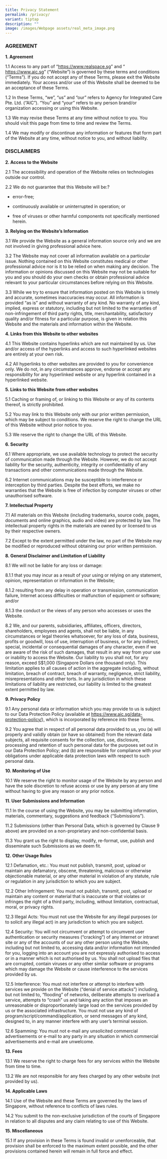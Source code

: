 ```yaml
---
title: Privacy Statement
permalink: /privacy/
variant: tiptap
description: ""
image: /images/Webpage assets/real_meta_image.png
---
```

<h3><strong>AGREEMENT</strong></h3>
<p><strong>1. Agreement</strong>
</p>
<p>1.1 Access to any part of “<a href="https://www.realspace.sg/" rel="noopener noreferrer nofollow" target="_blank">https://www.realspace.sg</a>” and “
<a href="https://www.aic.sg/" rel="noopener noreferrer nofollow" target="_blank">https://www.aic.sg</a>” (“Website”) is governed by these terms and conditions
(“Terms”). If you do not accept any of these Terms, please exit the Website
immediately. Your access and/or use of this Website shall be deemed to
be an acceptance of these Terms.</p>
<p>1.2 In these Terms, “we”, “us” and “our” refers to Agency for Integrated
Care Pte. Ltd. (“AIC”). “You” and “your” refers to any person brand/or
organization accessing or using this Website.</p>
<p>1.3 We may revise these Terms at any time without notice to you. You should
visit this page from time to time and review the Terms.</p>
<p>1.4 We may modify or discontinue any information or features that form
part of the Website at any time, without notice to you, and without liability.</p>
<h3><strong>DISCLAIMERS</strong></h3>
<p><strong>2. Access to the Website</strong>
</p>
<p>2.1 The accessibility and operation of the Website relies on technologies
outside our control.</p>
<p>2.2 We do not guarantee that this Website will be:?</p>
<ul data-tight="true" class="tight">
<li>
<p>error-free;</p>
</li>
<li>
<p>continuously available or uninterrupted in operation; or</p>
</li>
<li>
<p>free of viruses or other harmful components not specifically mentioned
herein.</p>
</li>
</ul>
<p><strong>3. Relying on the Website’s Information</strong>
</p>
<p>3.1 We provide the Website as a general information source only and we
are not involved in giving professional advice here.</p>
<p>3.2 The Website may not cover all information available on a particular
issue. Nothing contained on this Website constitutes medical or other professional
advice nor is it to be relied on when making any decision. The information
or opinions discussed on this Website may not be suitable for you and you
should do your own checks or obtain professional advice relevant to your
particular circumstances before relying on this Website.</p>
<p>3.3 While we try to ensure that information posted on this Website is
timely and accurate, sometimes inaccuracies may occur. All information
is provided “as is” and without warranty of any kind. No warranty of any
kind, implied, express or statutory, including but not limited to the warranties
of non-infringement of third party rights, title, merchantability, satisfactory
quality and/or fitness for a particular purpose, is given in relation this
Website and the materials and information within the Website.</p>
<p><strong>4. Links from this Website to other websites</strong>
</p>
<p>4.1 This Website contains hyperlinks which are not maintained by us. Use
and/or access of the hyperlinks and access to such hyperlinked websites
are entirely at your own risk.</p>
<p>4.2 All hyperlinks to other websites are provided to you for convenience
only. We do not, in any circumstances approve, endorse or accept any responsibility
for any hyperlinked website or any hyperlink contained in a hyperlinked
website.</p>
<p><strong>5. Links to this Website from other websites</strong>
</p>
<p>5.1 Caching or framing of, or linking to this Website or any of its contents
thereof, is strictly prohibited.</p>
<p>5.2 You may link to this Website only with our prior written permission,
which may be subject to conditions. We reserve the right to change the
URL of this Website without prior notice to you.</p>
<p>5.3 We reserve the right to change the URL of this Website.</p>
<p><strong>6. Security</strong>
</p>
<p>6.1 Where appropriate, we use available technology to protect the security
of communication made through the Website. However, we do not accept liability
for the security, authenticity, integrity or confidentiality of any transactions
and other communications made through the Website.</p>
<p>6.2 Internet communications may be susceptible to interference or interception
by third parties. Despite the best efforts, we make no warranties that
the Website is free of infection by computer viruses or other unauthorised
software.</p>
<p><strong>7. Intellectual Property</strong>
</p>
<p>7.1 All materials on this Website (including trademarks, source code,
pages, documents and online graphics, audio and video) are protected by
law. The intellectual property rights in the materials are owned by or
licensed to us by their respective owners.</p>
<p>7.2 Except to the extent permitted under the law, no part of the Website
may be modified or reproduced without obtaining our prior written permission.</p>
<p><strong>8. General Disclaimer and Limitation of Liability</strong>
</p>
<p>8.1 We will not be liable for any loss or damage:</p>
<p>8.1.1 that you may incur as a result of your using or relying on any statement,
opinion, representation or information in the Website;</p>
<p>8.1.2 resulting from any delay in operation or transmission, communication
failure, Internet access difficulties or malfunction of equipment or software;
and/or</p>
<p>8.1.3 the conduct or the views of any person who accesses or uses the
Website.</p>
<p>8.2 We, and our parents, subsidiaries, affiliates, officers, directors,
shareholders, employees and agents, shall not be liable, in any circumstances
or legal theories whatsoever, for any loss of data, business, profits or
goodwill, loss of use, interruption of business, or for any indirect, special,
incidental or consequential damages of any character, even if we are aware
of the risk of such damages, that result in any way from your use or inability
to access the Website. Our liability to you shall not, for any reason,
exceed S$1,000 (Singapore Dollars one thousand only). This limitation applies
to all causes of action in the aggregate including, without limitation,
breach of contract, breach of warranty, negligence, strict liability, misrepresentations
and other torts. In any jurisdiction in which these limitations of liability
are restricted, our liability is limited to the greatest extent permitted
by law.</p>
<p></p>
<p><strong>9. Privacy Policy</strong>
</p>
<p>9.1 Any personal data or information which you may provide to us is subject
to our Data Protection Policy (available at <a href="https://www.aic.sg/data-protection-policy/" rel="noopener noreferrer nofollow" target="_blank">https://www.aic.sg/data-protection-policy/</a>),
which is incorporated by reference into these Terms.</p>
<p>9.2 You agree that in respect of all personal data provided to us, you
(a) will properly and validly obtain (or have so obtained) from the relevant
data subjects, all requisite consents for the collection, use, disclosure,
processing and retention of such personal data for the purposes set out
in our Data Protection Policy; and (b) are responsible for compliance with
your obligations under applicable data protection laws with respect to
such personal data.</p>
<p><strong>10. Monitoring of Use</strong>
</p>
<p>10.1 We reserve the right to monitor usage of the Website by any person
and have the sole discretion to refuse access or use by any person at any
time without having to give any reason or any prior notice.</p>
<p><strong>11. User Submissions and Information</strong>
</p>
<p>11.1 In the course of using the Website, you may be submitting information,
materials, commentary, suggestions and feedback (“Submissions”).</p>
<p>11.2 Submissions (other than Personal Data, which is governed by Clause
9 above) are provided on a non-proprietary and non-confidential basis.</p>
<p>11.3 You grant us the right to display, modify, re-format, use, publish
and disseminate such Submissions as we deem fit.</p>
<p><strong>12. Other Usage Rules</strong>
</p>
<p>12.1 Defamation, etc.: You must not publish, transmit, post, upload or
maintain any defamatory, obscene, threatening, malicious or otherwise objectionable
material, or any other material in violation of any statute, rule or regulation
in any jurisdiction to which you are subject.</p>
<p>12.2 Other Infringement: You must not publish, transmit, post, upload
or maintain any content or material that is inaccurate or that violates
or infringes the right of a third party, including, without limitation,
contractual, moral, or privacy rights.</p>
<p>12.3 Illegal Acts: You must not use the Website for any illegal purposes
(or to solicit any illegal act) in any jurisdiction to which you are subject.</p>
<p>12.4 Security: You will not circumvent or attempt to circumvent user authentication
or security measures (“cracking”) of any Internet or intranet site or any
of the accounts of our any other person using the Website, including but
not limited to, accessing data and/or information not intended for you,
logging into an account you are not expressly authorised to access or in
a manner which is not authorised by us. You shall not upload files that
are corrupted, contain viruses or any other similar software or programs
which may damage the Website or cause interference to the services provided
by us.</p>
<p>12.5 Interference: You must not interfere or attempt to interfere with
services we provide on the Website (“denial of service attacks”) including,
but not limited to, “flooding” of networks, deliberate attempts to overload
a service, attempts to “crash” us and taking any action that imposes an
unreasonable or disproportionately large load on the services provided
by us or the associated infrastructure. You must not use any kind of program/script/command/application,
or send messages of any kind, designed to, in any manner interfere with
any user’s terminal session.</p>
<p>12.6 Spamming: You must not e-mail any unsolicited commercial advertisements
or e-mail to any party in any situation in which commercial advertisements
and e-mail are unwelcome.</p>
<p><strong>13. Fees</strong>
</p>
<p>13.1 We reserve the right to charge fees for any services within the Website
from time to time.</p>
<p>13.2 We are not responsible for any fees charged by any other website
(not provided by us).</p>
<p><strong>14. Applicable Laws</strong>
</p>
<p>14.1 Use of the Website and these Terms are governed by the laws of Singapore,
without reference to conflicts of laws rules.</p>
<p>14.2 You submit to the non-exclusive jurisdiction of the courts of Singapore
in relation to all disputes and any claim relating to use of this Website.</p>
<p><strong>15. Miscellaneous</strong>
</p>
<p>15.1 If any provision in these Terms is found invalid or unenforceable,
that provision shall be enforced to the maximum extent possible, and the
other provisions contained herein will remain in full force and effect.</p>